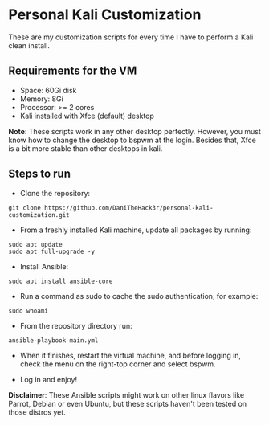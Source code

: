 # Personal Kali Customization

These are my customization scripts for every time I have to perform a Kali clean install.

## Requirements for the VM

- Space: 60Gi disk
- Memory: 8Gi
- Processor: >= 2 cores
- Kali installed with Xfce (default) desktop

**Note**: These scripts work in any other desktop perfectly. However, you must know how to change the desktop to bspwm at the login. Besides that, Xfce is a bit more stable than other desktops in kali.

## Steps to run

- Clone the repository:

```
git clone https://github.com/DaniTheHack3r/personal-kali-customization.git
```

- From a freshly installed Kali machine, update all packages by running:

```
sudo apt update
sudo apt full-upgrade -y
```

- Install Ansible:

```
sudo apt install ansible-core
```

- Run a command as sudo to cache the sudo authentication, for example:

```
sudo whoami
```

- From the repository directory run:

```
ansible-playbook main.yml
```

- When it finishes, restart the virtual machine, and before logging in, check the menu on the right-top corner and select bspwm.

- Log in and enjoy!

**Disclaimer**: These Ansible scripts might work on other linux flavors like Parrot, Debian or even Ubuntu, but these scripts haven't been tested on those distros yet.
